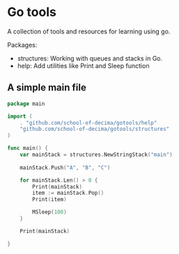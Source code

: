 # Go tools

A collection of tools and resources for learning using go.

Packages:
- structures: Working with queues and stacks in Go.
- help: Add utilities like Print and Sleep function


## A simple main file
```go
package main

import (
	. "github.com/school-of-decima/gotools/help"
	"github.com/school-of-decima/gotools/structures"
)

func main() {
	var mainStack = structures.NewStringStack("main")
	
	mainStack.Push("A", "B", "C")

	for mainStack.Len() > 0 {
		Print(mainStack)
		item := mainStack.Pop()
		Print(item)

		MSleep(100)
	}

	Print(mainStack)

}
```
